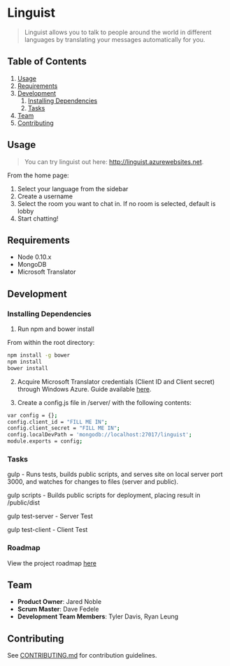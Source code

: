 # Linguist

> Linguist allows you to talk to people around the world in different languages by translating your messages automatically for you.


## Table of Contents

1. [Usage](#Usage)
1. [Requirements](#requirements)
1. [Development](#development)
    1. [Installing Dependencies](#installing-dependencies)
    1. [Tasks](#tasks)
1. [Team](#team)
1. [Contributing](#contributing)

## Usage

> You can try linguist out here: http://linguist.azurewebsites.net.

From the home page:

1. Select your language from the sidebar
2. Create a username
3. Select the room you want to chat in. If no room is selected, default is lobby
4. Start chatting!

## Requirements

- Node 0.10.x
- MongoDB
- Microsoft Translator

## Development

### Installing Dependencies

1. Run npm and bower install

From within the root directory:

```sh
npm install -g bower
npm install
bower install
```

2. Acquire Microsoft Translator credentials (Client ID and Client secret) through Windows Azure. Guide available [here](http://blogs.msdn.com/b/translation/p/gettingstarted1.aspx).

3. Create a config.js file in /server/ with the following contents:

  ```sh
  var config = {};
  config.client_id = "FILL ME IN";
  config.client_secret = "FILL ME IN";
  config.localDevPath = 'mongodb://localhost:27017/linguist';
  module.exports = config;
  ```

### Tasks

gulp - Runs tests, builds public scripts, and serves site on local server port 3000, and watches for changes to files (server and public).

gulp scripts - Builds public scripts for deployment, placing result in /public/dist

gulp test-server - Server Test

gulp test-client - Client Test

### Roadmap

View the project roadmap [here](https://github.com/HumpbackSeahorses/HumpbackSeahorses/issues)

## Team
  - __Product Owner__: Jared Noble
  - __Scrum Master__: Dave Fedele
  - __Development Team Members__: Tyler Davis, Ryan Leung

## Contributing

See [CONTRIBUTING.md](CONTRIBUTING.md) for contribution guidelines.
